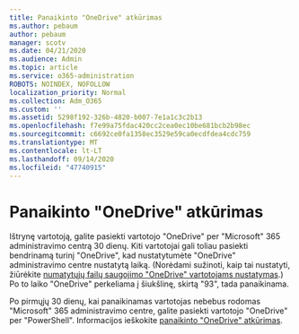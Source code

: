 ```yaml
---
title: Panaikinto "OneDrive" atkūrimas
ms.author: pebaum
author: pebaum
manager: scotv
ms.date: 04/21/2020
ms.audience: Admin
ms.topic: article
ms.service: o365-administration
ROBOTS: NOINDEX, NOFOLLOW
localization_priority: Normal
ms.collection: Adm_O365
ms.custom: ''
ms.assetid: 5298f192-326b-4820-b007-7e1a1c3c2b13
ms.openlocfilehash: f7e99a75fdac420cc2cea0ec10be681bcb2b98ec
ms.sourcegitcommit: c6692ce0fa1358ec3529e59ca0ecdfdea4cdc759
ms.translationtype: MT
ms.contentlocale: lt-LT
ms.lasthandoff: 09/14/2020
ms.locfileid: "47740915"
---
```

# <a name="restore-a-deleted-onedrive"></a>Panaikinto "OneDrive" atkūrimas

Ištrynę vartotoją, galite pasiekti vartotojo "OneDrive" per "Microsoft" 365 administravimo centrą 30 dienų. Kiti vartotojai gali toliau pasiekti bendrinamą turinį "OneDrive", kad nustatytumėte "OneDrive" administravimo centre nustatytą laiką. (Norėdami sužinoti, kaip tai nustatyti, žiūrėkite [numatytųjų failų saugojimo "OneDrive" vartotojams nustatymas](https://go.microsoft.com/fwlink/?linkid=874267).) Po to laiko "OneDrive" perkeliama į šiukšlinę, skirtą "93", tada panaikinama.
  
Po pirmųjų 30 dienų, kai panaikinamas vartotojas nebebus rodomas "Microsoft" 365 administravimo centre, galite pasiekti vartotojo "OneDrive" per "PowerShell". Informacijos ieškokite [panaikinto "OneDrive" atkūrimas](https://go.microsoft.com/fwlink/?linkid=874269).
  

